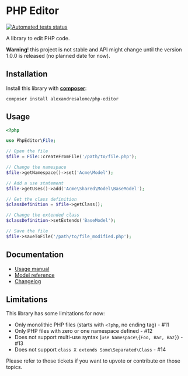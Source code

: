 PHP Editor
==========

[![Automated tests status](https://github.com/alexandresalome/php-editor/workflows/Automated%20tests/badge.svg)](https://github.com/alexandresalome/php-editor/actions?query=workflow%3A%22Automated+tests%22)

A library to edit PHP code.

**Warning**! this project is not stable and API might change until the version 1.0.0 is released (no planned date for
now).

Installation
------------

Install this library with **[composer](https://getcomposer.org)**:

```
composer install alexandresalome/php-editor
```

Usage
-----

```php
<?php

use PhpEditor\File;

// Open the file
$file = File::createFromFile('/path/to/file.php');

// Change the namespace
$file->getNamespace()->set('Acme\Model');

// Add a use statement
$file->getUses()->add('Acme\Shared\Model\BaseModel');

// Get the class definition
$classDefinition = $file->getClass();

// Change the extended class
$classDefinition->setExtends('BaseModel');

// Save the file
$file->saveToFile('/path/to/file_modified.php');
```

Documentation
-------------

- [Usage manual](doc/usage.md)
- [Model reference](doc/model.md)
- [Changelog](CHANGELOG.md)

Limitations
-----------

This library has some limitations for now:

- Only monolithic PHP files (starts with `<?php`, no ending tag) - #11
- Only PHP files with zero or one namespace defined - #12
- Does not support multi-use syntax (`use Namespace\{Foo, Bar, Baz}`) - #13
- Does not support `class X extends Some\Separated\Class` - #14

Please refer to those tickets if you want to upvote or contribute on those topics.
